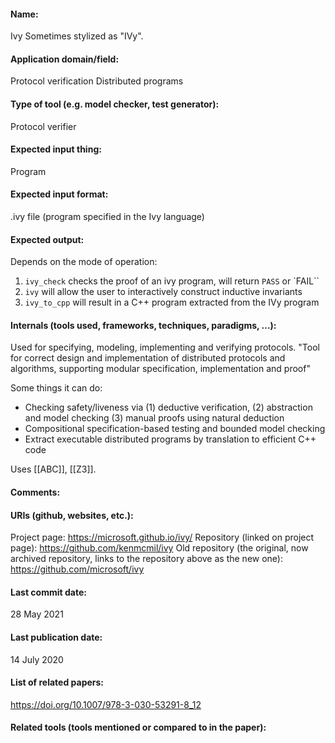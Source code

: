 #### Name:
Ivy
Sometimes stylized as "IVy".

#### Application domain/field:
Protocol verification
Distributed programs

#### Type of tool (e.g. model checker, test generator):
Protocol verifier

#### Expected input thing:
Program

#### Expected input format:
.ivy file (program specified in the Ivy language)

#### Expected output:
Depends on the mode of operation:
1. `ivy_check` checks the proof of an ivy program, will return `PASS` or `FAIL``
2. `ivy` will allow the user to interactively construct inductive invariants
3. `ivy_to_cpp` will result in a C++ program extracted from the IVy program

#### Internals (tools used, frameworks, techniques, paradigms, ...):
Used for specifying, modeling, implementing and verifying protocols.
"Tool for correct design and implementation of distributed protocols and algorithms, supporting modular specification, implementation and proof"

Some things it can do:
- Checking safety/liveness via (1) deductive verification, (2) abstraction and model checking (3) manual proofs using natural deduction
- Compositional specification-based testing and bounded model checking
- Extract executable distributed programs by translation to efficient C++ code

Uses [[ABC]], [[Z3]].

#### Comments:

#### URIs (github, websites, etc.):
Project page: https://microsoft.github.io/ivy/
Repository (linked on project page): https://github.com/kenmcmil/ivy
Old repository (the original, now archived repository, links to the repository above as the new one): https://github.com/microsoft/ivy

#### Last commit date:
28 May 2021

#### Last publication date:
14 July 2020

#### List of related papers:
https://doi.org/10.1007/978-3-030-53291-8_12

#### Related tools (tools mentioned or compared to in the paper):